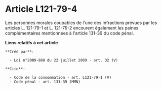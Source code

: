 # Article L121-79-4

Les personnes morales coupables de l'une des infractions prévues par les articles L. 121-79-1 et L. 121-79-2 encourent
également les peines complémentaires mentionnées à l'article 131-39 du code pénal.

**Liens relatifs à cet article**

	**Créé par**:

	  - Loi n°2009-888 du 22 juillet 2009 - art. 32 (V)

	**Cite**:

	  - Code de la consommation - art. L121-79-1 (V)
	  - Code pénal - art. 131-39 (MMN)
